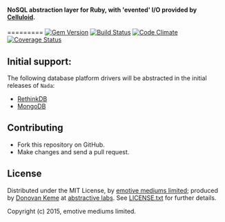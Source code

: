 #### NoSQL abstraction layer for Ruby, with 'evented' I/O provided by [Celluloid](http://celluloid.io).
=========
[![Gem Version](https://badge.fury.io/rb/nada.svg)](http://rubygems.org/gems/nada)
[![Build Status](https://secure.travis-ci.org/abstractive/nada.svg?branch=master)](http://travis-ci.org/abstractive/nada)
[![Code Climate](https://codeclimate.com/github/abstractive/nada.svg)](https://codeclimate.com/github/abstractive/nada)
[![Coverage Status](https://coveralls.io/repos/abstractive/nada/badge.svg?branch=master)](https://coveralls.io/r/abstractive/nada)

## Initial support:

The following database platform drivers will be abstracted in the initial releases of `Nada`:

* [RethinkDB](https://github.com/rethinkdb/rethinkdb/tree/next/drivers/ruby)
* [MongoDB](https://github.com/mongodb/mongo-ruby-driver)

## Contributing

* Fork this repository on GitHub.
* Make changes and send a pull request.

## License

Distributed under the MIT License, by [emotive mediums limited](https://github.com/emotivemediums); produced by [Donovan Keme](https://github.com/digitalextremist) at [abstractive labs](https://github.com/abstractive). See [LICENSE.txt](https://github.com/abstractive/nada/blob/master/LICENSE.txt) for further details.

Copyright (c) 2015, emotive mediums limited.